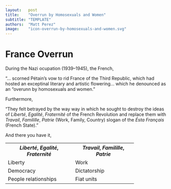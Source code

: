 ```yaml
---
layout:   post
title:    "Overrun by Homosexuals and Women"
subtitle: "TEMPLATE"
authors:  "Matt Perez"
image:    "icon-overrun-by-homosexuals-and-women.svg"
---
```


<div style='display:none; '>
 <p>BREAKING: France overrun by homosexuals and women.</p>
</div>

<h1>France Overrun</h1>
 <p>During the Nazi ocupation (1939–1945), the French,
 <div class="_citation">
  <p>&ldquo;&hellip; scorned P&eacute;tain&rsquo;s vow to rid France of the Third Republic, which had hosted an exceptinal literary and artistic flowering&hellip; which he denounced as an &ldquo;overunn by homosexuals and women.&rdquo;</p>
 </div>
Furthermore,
 <div class="_citation">
  <p>&ldquo;They felt betrayed by the way way in which he sought to destroy the ideas of <em>Libert&eacute;</em>, <em>Egalit&eacute;</em>, <em>Fraternit&eacute;</em> of the French Revolution and replace them with <em>Travail</em>, <em>Familille</em>, <em>Patrie</em> (Work, Family, Country) slogan of the <em>&Eacute;sta Fran&ccedil;ais</em> (French State).&rdquo;</p>
 </div>
 <p>And there you have it,
  <table class="_h2table" style="width:80%">
   <tr>
    <th>
     <em>Libert&eacute;</em>, <em>Egalit&eacute;</em>, <em>Fraternit&eacute;</em>
    </th>
    <th>
     <em>Travail</em>, <em>Familille</em>, <em>Patrie</em>
    </th>
   </tr>
   <tr>
    <td>
     Liberty
    </td>
    <td>
     Work
    </td>
   </tr>

   <tr>
    <td>
     Democracy
    </td>
    <td>
     Dictatorship
    </td>
   </tr>

   <tr>
    <td>
     People relationships
    </td>
    <td>
     Fiat units
    </td>
   </tr> 
  </table>